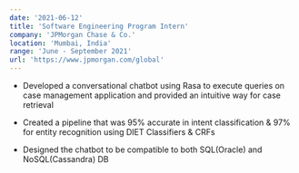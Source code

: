 ```yaml
---
date: '2021-06-12'
title: 'Software Engineering Program Intern'
company: 'JPMorgan Chase & Co.'
location: 'Mumbai, India'
range: 'June - September 2021'
url: 'https://www.jpmorgan.com/global'
---
```


- Developed a conversational chatbot using Rasa to execute queries on case management           application and provided an intuitive way for case retrieval

- Created a pipeline that was 95% accurate in intent classification & 97% for entity recognition using DIET Classifiers & CRFs

- Designed the chatbot to be compatible to both SQL(Oracle) and NoSQL(Cassandra) DB

